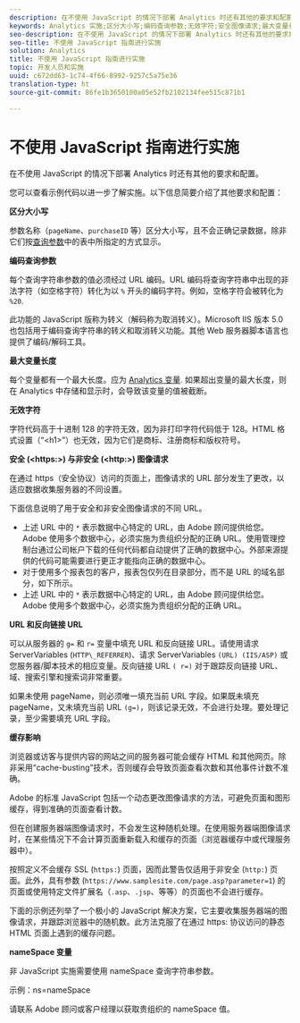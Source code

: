 ```yaml
---
description: 在不使用 JavaScript 的情况下部署 Analytics 时还有其他的要求和配置。
keywords: Analytics 实施;区分大小写;编码查询参数;无效字符;安全图像请求;最大变量长度;反向链接;URL;缓存;命名空间
seo-description: 在不使用 JavaScript 的情况下部署 Analytics 时还有其他的要求和配置。
seo-title: 不使用 JavaScript 指南进行实施
solution: Analytics
title: 不使用 JavaScript 指南进行实施
topic: 开发人员和实施
uuid: c672dd63-1c74-4f66-8992-9257c5a75e36
translation-type: ht
source-git-commit: 86fe1b3650100a05e52fb2102134fee515c871b1

---
```



# 不使用 JavaScript 指南进行实施

在不使用 JavaScript 的情况下部署 Analytics 时还有其他的要求和配置。

您可以查看示例代码以进一步了解实施。以下信息简要介绍了其他要求和配置：

<!--Meike, I converted this from a table. Table within a table was a mess, and I'm not sure I captured everything. Please check this content against the orginal. -Bob -->

**区分大小写**

参数名称（`pageName`、`purchaseID` 等）区分大小写，且不会正确记录数据，除非它们按[查询参数](../../../implement/js-implementation/data-collection/query-parameters.md)中的表中所指定的方式显示。

**编码查询参数**

每个查询字符串参数的值必须经过 URL 编码。URL 编码将查询字符串中出现的非法字符（如空格字符）转化为以 `%` 开头的编码字符。例如，空格字符会被转化为 `%20`.

此功能的 JavaScript 版称为转义（解码称为取消转义）。Microsoft IIS 版本 5.0 也包括用于编码查询字符串的转义和取消转义功能。其他 Web 服务器脚本语言也提供了编码/解码工具。

**最大变量长度**

每个变量都有一个最大长度。应为 [Analytics 变量](../../../implement/js-implementation/c-variables/sc-variables.md). 如果超出变量的最大长度，则在 Analytics 中存储和显示时，会导致该变量的值被截断。

**无效字符**

字符代码高于十进制 128 的字符无效，因为非打印字符代码低于 128。HTML 格式设置（“&lt;h1&gt;”）也无效，因为它们是商标、注册商标和版权符号。

**安全 (&lt;https:&gt;) 与非安全 (&lt;http:&gt;) 图像请求**

在通过 https（安全协议）访问的页面上，图像请求的 URL 部分发生了更改，以适应数据收集服务器的不同设置。

下面信息说明了用于安全和非安全图像请求的不同 URL。

* 上述 URL 中的 `*` 表示数据中心特定的 URL，由 Adobe 顾问提供给您。Adobe 使用多个数据中心，必须实施为贵组织分配的正确 URL。使用管理控制台通过公司帐户下载的任何代码都自动提供了正确的数据中心。外部来源提供的代码可能需要进行更正才能指向正确的数据中心。
* 对于使用多个报表包的客户，报表包仅列在目录部分，而不是 URL 的域名部分，如下所示。
* 上述 URL 中的 `*` 表示数据中心特定的 URL，由 Adobe 顾问提供给您。Adobe 使用多个数据中心，必须实施为贵组织分配的正确 URL。

**URL 和反向链接 URL**

可以从服务器的 `g=` 和 `r=` 变量中填充 URL 和反向链接 URL。请使用请求 ServerVariables (`HTTP\_REFERRER`)、请求 ServerVariables `(URL) (IIS/ASP)` 或您服务器/脚本技术的相应变量。反向链接 URL `( r=)` 对于跟踪反向链接 URL、域、搜索引擎和搜索词非常重要。

如果未使用 pageName，则必须唯一填充当前 URL 字段。如果既未填充 pageName，又未填充当前 URL `(g=)`，则该记录无效，不会进行处理。要处理记录，至少需要填充 URL 字段。

**缓存影响**

浏览器或访客与提供内容的网站之间的服务器可能会缓存 HTML 和其他网页。除非采用“cache-busting”技术，否则缓存会导致页面查看次数和其他事件计数不准确。

Adobe 的标准 JavaScript 包括一个动态更改图像请求的方法，可避免页面和图形缓存，得到准确的页面查看计数。

但在创建服务器端图像请求时，不会发生这种随机处理。在使用服务器端图像请求时，在某些情况下不会计算页面重新载入和缓存的页面（浏览器缓存中或代理服务器中）。

按照定义不会缓存 SSL (`https:`) 页面，因而此警告仅适用于非安全 (`http:`) 页面。此外，具有参数 (`https://www.samplesite.com/page.asp?parameter=1`) 的页面或使用特定文件扩展名（`.asp`、`.jsp`、等等）的页面也不会进行缓存。

下面的示例还列举了一个极小的 JavaScript 解决方案，它主要收集服务器端的图像请求，并跟踪浏览器中的随机数。此方法克服了在通过 https: 协议访问的静态 HTML 页面上遇到的缓存问题。

**nameSpace 变量**

非 JavaScript 实施需要使用 nameSpace 查询字符串参数。

示例：ns=nameSpace

请联系 Adobe 顾问或客户经理以获取贵组织的 nameSpace 值。
